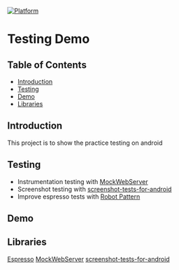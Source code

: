 [![Platform](https://img.shields.io/badge/platform-android-brightgreen)](https://developer.android.com/reference)

# Testing Demo

## Table of Contents

- [Introduction](#introduction)
- [Testing](#testing)
- [Demo](#demo)
- [Libraries](#Libraries)

## Introduction
This project is to show the practice testing on android

## Testing 
* Instrumentation testing with [MockWebServer](https://github.com/square/okhttp/tree/master/mockwebserver)
* Screenshot testing with [screenshot-tests-for-android](https://github.com/facebook/screenshot-tests-for-android)
* Improve espresso tests with [Robot Pattern](https://academy.realm.io/posts/kau-jake-wharton-testing-robots)
## Demo


## Libraries
[Espresso](https://developer.android.com/training/testing/espresso)
[MockWebServer](https://github.com/square/okhttp/tree/master/mockwebserver)
[screenshot-tests-for-android](https://github.com/facebook/screenshot-tests-for-android)




